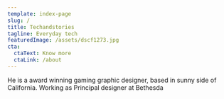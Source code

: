 ```yaml
---
template: index-page
slug: /
title: Techandstories
tagline: Everyday tech
featuredImage: /assets/dscf1273.jpg
cta:
  ctaText: Know more
  ctaLink: /about
---
```


He is a award winning gaming graphic designer, based in sunny side of California. Working as Principal designer at Bethesda
